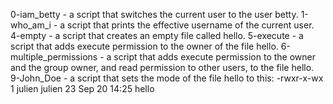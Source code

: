 0-iam_betty - a script that switches the current user to the user betty.
1-who_am_i -  a script that prints the effective username of the current user.
4-empty -  a script that creates an empty file called hello.
5-execute -  a script that adds execute permission to the owner of the file hello.
6-multiple_permissions - a script that adds execute permission to the owner and the group owner, and read permission to other users, to the file hello.
9-John_Doe -  a script that sets the mode of the file hello to this: -rwxr-x-wx 1 julien julien 23 Sep 20 14:25 hello
